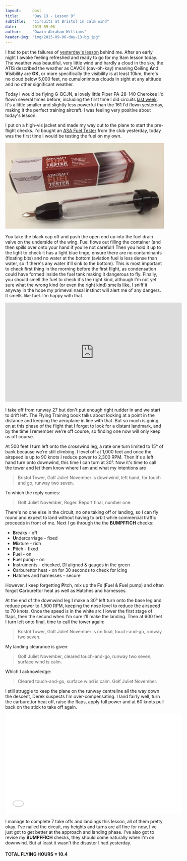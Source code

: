 ```yaml
---
layout:     post
title:      "Day 13 - Lesson 9"
subtitle:   "Circuits at Bristol in calm wind"
date:       2015-09-06
author:     "Owain Abraham-Williams"
header-img: "img/2015-09-06-day-13-bg.jpg"
---
```


I had to put the failures of [yesterday's lesson](/2015/09/05/day-12-lesson-8/) behind me.
After an early night I awoke feeling refreshed and ready to go for my 9am lesson today.
The weather was beautiful, very little wind and hardly a cloud in the sky, the ATIS
described the weather as CAVOK (cav-oh-kay) meaning **C**eiling **A**nd **V**isibility are
**OK**, or more specifically the visibility is at least 10km, there's no cloud below 5,000
feet, no cumulonimbus clouds in sight at any altitude and no other significant weather.

Today I would be flying G-BCJN, a lovely little Piper PA-28-140 Cherokee I'd flown several
times before, including the first time I did circuits [last week](/2015/08/29/day-11-lesson-7/).
It's a little smaller and slightly less powerful than the 161 I'd flown yesterday, making
it the perfect training aircraft. I was feeling very positive about today's lesson.

I put on a high-vis jacket and made my way out to the plane to start the pre-flight
checks. I'd bought an [ASA Fuel Tester](http://www.flightstore.co.uk/aircraft-supplies-c840/fuel-testers-c306/fuel-tester-short-p1005)
from the club yesterday, today was the first time I would be testing the fuel on my own.

![ASA Fuel Tester - Short](/img/2015-09-06-day-13-01.jpg)

You take the black cap off and push the open end up into the fuel drain valve on the
underside of the wing. Fuel flows out filling the container (and then spills over onto
your hand if you're not careful!) Then you hold it up to the light to check it has a light
blue tinge, ensure there are no contaminants (floating bits) and no water at the bottom
(aviation fuel is less dense than water, so if there's any water it'll sink to the
bottom). This is most important to check first thing in the morning before the first
flight, as condensation could have formed inside the fuel tank making it dangerous to fly.
Finally, you should smell the fuel to check it's the right kind, although I'm not yet sure
what the wrong kind (or even the right kind) smells like, I sniff it anyway in the hope my
primeval nasal instinct will alert me of any dangers. It smells like fuel. I'm happy with
that.

<iframe width="560" height="315" src="https://www.youtube.com/embed/FYwCVWjKWiU" frameborder="0" allowfullscreen></iframe>

I take off from runway 27 but don't put enough right rudder in and we start to drift left.
The Flying Training book talks about looking at a point in the distance and keeping the
aeroplane in line with that. But so much is going on at this phase of the flight that I
forget to look for a distant landmark, and by the time I remember we're off course, so
finding one now will only keep us off course.

At 500 feet I turn left onto the crosswind leg, a rate one turn limited to 15&deg; of bank
because we're still climbing. I level off at 1,000 feet and once the airspeed is up to 90
knots I reduce power to 2,300 RPM. Then it's a left hand turn onto downwind, this time I
can turn at 30&deg;. Now it's time to call the tower and let them know where I am and what
my intentions are

> Bristol Tower, Golf Juliet November is downwind, left hand, for touch and go, runway two
> seven.

To which the reply comes:

> Golf Juliet November, Roger. Report final, number one.

There's no one else in the circuit, no one taking off or landing, so I can fly round and
expect to land without having to orbit while commercial traffic proceeds in front of me.
Next I go through the the **BUMPFFICH** checks:

 * **B**reaks - off
 * **U**ndercarriage - fixed
 * **M**ixture - rich
 * **P**itch - fixed
 * **F**uel - on
 * **F**uel pump - on
 * **I**nstruments - checked, DI aligned & gauges in the green
 * **C**arburettor heat - on for 30 seconds to check for icing
 * **H**atches and harnesses - secure

However, I keep forgetting **P**itch, mix up the **F**s (**F**uel & **F**uel pump) and
often forgot **C**arburettor heat as well as **H**atches and harnesses.

At the end of the downwind leg I make a 30&deg; left turn onto the base leg and reduce
power to 1,500 RPM, keeping the nose level to reduce the airspeed to 70 knots. Once the
speed is in the white arc I lower the first stage of flaps, then the second when I'm sure
I'll make the landing. Then at 600 feet I turn left onto final, time to call the tower
again:

> Bristol Tower, Golf Juliet November is on final, touch-and-go, runway two seven.

My landing clearance is given:

> Golf Juliet November, cleared touch-and-go, runway two seven, surface wind is calm.

Which I acknowledge:

> Cleared touch-and-go, surface wind is calm. Golf Juliet November.

I still struggle to keep the plane on the runway centreline all the way down the descent,
Derek suspects I'm over-compensating. I land fairly well, turn the carburettor heat off,
raise the flaps, apply full power and at 60 knots pull back on the stick to take off
again.

<iframe width="560" height="315" src="/maps/2015-09-06-day-13-lesson-9-map.html" frameborder="0"></iframe>

I manage to complete 7 take offs and landings this lesson, all of them pretty okay. I've
nailed the circuit, my heights and turns are all fine for now, I've just got to get better
at the approach and landing phase. I've also got to revise my **BUMPFFICH** checks, they
should come naturally when I'm on downwind. But at least it wasn't the disaster I had
yesterday.

#### TOTAL FLYING HOURS = 10.4